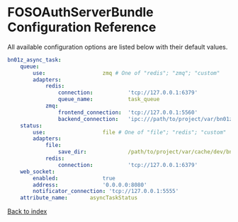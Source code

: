 FOSOAuthServerBundle Configuration Reference
============================================

All available configuration options are listed below with their default values.

```yaml
bn01z_async_task:
    queue:
        use:                  zmq # One of "redis"; "zmq"; "custom"
        adapters:
            redis:
                connection:           'tcp://127.0.0.1:6379'
                queue_name:           task_queue
            zmq:
                frontend_connection:  'tcp://127.0.0.1:5560'
                backend_connection:   'ipc:///path/to/project/var/bn01z_async_task_workers.ipc'
    status:
        use:                  file # One of "file"; "redis"; "custom"
        adapters:
            file:
                save_dir:             /path/to/project/var/cache/dev/bn01z/async-http/status
            redis:
                connection:           'tcp://127.0.0.1:6379'
    web_socket:
        enabled:              true
        address:              '0.0.0.0:8080'
        notificator_connection: 'tcp://127.0.0.1:5555'
    attribute_name:       asyncTaskStatus
```

[Back to index](index.md)
